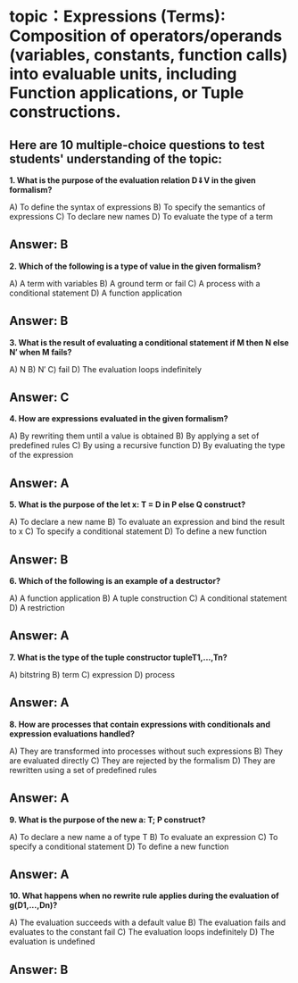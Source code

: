 # topic：Expressions (Terms): Composition of operators/operands (variables, constants, function calls) into evaluable units, including Function applications, or Tuple constructions.

Here are 10 multiple-choice questions to test students' understanding of the topic:
---
**1. What is the purpose of the evaluation relation D⇓V in the given formalism?**

A) To define the syntax of expressions
B) To specify the semantics of expressions
C) To declare new names
D) To evaluate the type of a term

**Answer:** B
---
**2. Which of the following is a type of value in the given formalism?**

A) A term with variables
B) A ground term or fail
C) A process with a conditional statement
D) A function application

**Answer:** B
---
**3. What is the result of evaluating a conditional statement if M then N else N′ when M fails?**

A) N
B) N′
C) fail
D) The evaluation loops indefinitely

**Answer:** C
---
**4. How are expressions evaluated in the given formalism?**

A) By rewriting them until a value is obtained
B) By applying a set of predefined rules
C) By using a recursive function
D) By evaluating the type of the expression

**Answer:** A
---
**5. What is the purpose of the let x: T = D in P else Q construct?**

A) To declare a new name
B) To evaluate an expression and bind the result to x
C) To specify a conditional statement
D) To define a new function

**Answer:** B
---
**6. Which of the following is an example of a destructor?**

A) A function application
B) A tuple construction
C) A conditional statement
D) A restriction

**Answer:** A
---
**7. What is the type of the tuple constructor tupleT1,...,Tn?**

A) bitstring
B) term
C) expression
D) process

**Answer:** A
---
**8. How are processes that contain expressions with conditionals and expression evaluations handled?**

A) They are transformed into processes without such expressions
B) They are evaluated directly
C) They are rejected by the formalism
D) They are rewritten using a set of predefined rules

**Answer:** A
---
**9. What is the purpose of the new a: T; P construct?**

A) To declare a new name a of type T
B) To evaluate an expression
C) To specify a conditional statement
D) To define a new function

**Answer:** A
---
**10. What happens when no rewrite rule applies during the evaluation of g(D1,...,Dn)?**

A) The evaluation succeeds with a default value
B) The evaluation fails and evaluates to the constant fail
C) The evaluation loops indefinitely
D) The evaluation is undefined

**Answer:** B
---